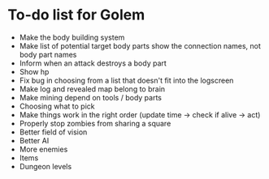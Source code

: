 # To-do list for Golem

* Make the body building system
* Make list of potential target body parts show the connection names, not body part names
* Inform when an attack destroys a body part
* Show hp
* Fix bug in choosing from a list that doesn't fit into the logscreen
* Make log and revealed map belong to brain
* Make mining depend on tools / body parts
* Choosing what to pick
* Make things work in the right order (update time -> check if alive -> act)
* Properly stop zombies from sharing a square
* Better field of vision
* Better AI
* More enemies
* Items
* Dungeon levels